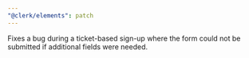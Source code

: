 ```yaml
---
"@clerk/elements": patch
---
```


Fixes a bug during a ticket-based sign-up where the form could not be submitted if additional fields were needed.
